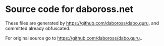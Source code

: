 Source code for daboross.net
============================

These files are generated by https://github.com/daboross/dabo.guru, and committed already obfuscated.

For original source go to https://github.com/daboross/dabo.guru..
